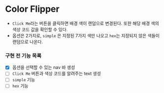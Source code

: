 # Color Flipper

- `Click Me`라는 버튼을 클릭하면 배경 색이 랜덤으로 변경된다. 또한 해당 배경 색의 색상 코드 값을 확인할 수 있다.
- 옵션은 2가지로, `simple` 은 지정된 7가지 색만 나오고 `hex`는 지정되지 않은 색들이 랜덤으로 나온다.

### 구현 전 기능 목록

- [x] 옵션을 선택할 수 있는 nav 바 생성
- [ ] `Click Me` 버튼과 색상 코드를 알려주는 text 생성
- [ ] `simple` 기능
- [ ] `hex` 기능
